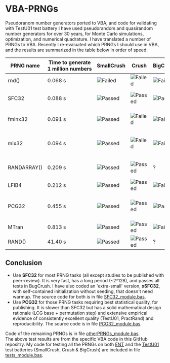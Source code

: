 # VBA-PRNGs
Pseudoranom number generators ported to VBA, and code for validating with TestU01 test battery
I have used pseudorandom and quasirandom number generators for over 30 years, for Monte Carlo simulations, optimization, and numerical quadrature.
I have translated a number of PRNGs to VBA. Recently I re-evaluated which PRNGs I should use in VBA, and the results are summarized in the table below in order of speed:

| PRNG name | Time to generate 1&nbsp;million&nbsp;numbers | SmallCrush | Crush | BigCrush | Period | Source |
| --------- | -------------------------------------------- | ---------- | ----- | -------- | ------ | -------| 
| rnd()     | 0.068 s                     | ![Failed](https://img.shields.io/badge/Fail-red) | ![Failed](https://img.shields.io/badge/Fail-red) | ![Failed](https://img.shields.io/badge/Fail-red) | 2<sup>24</sup> ?| native Excel VBA function |
| SFC32     | 0.088 s                     | ![Passed](https://img.shields.io/badge/Pass-green) | ![Passed](https://img.shields.io/badge/Pass-green) | ![Passed](https://img.shields.io/badge/Pass-green) | ~2<sup>127</sup> | Small Fast Counting (SFC) by Chris Doty-Humphrey |
| fminx32   | 0.091 s                     | ![Passed](https://img.shields.io/badge/Pass-green) | ![Failed](https://img.shields.io/badge/Fail-red) | ![Failed](https://img.shields.io/badge/Fail-red) | 2<sup>32</sup> | Canonical SplitMix32 with Murmur3 fmix32 xmxmx-mixer/finisher |
| mix32     | 0.094 s                     | ![Passed](https://img.shields.io/badge/Pass-green) | ![Failed](https://img.shields.io/badge/Fail-red) | ![Failed](https://img.shields.io/badge/Fail-red) | 2<sup>32</sup> | SplitMix32 with xmxmx-mixer optimized by Hash-Prospector |
| RANDARRAY() | 0.209 s                 | ![Passed](https://img.shields.io/badge/Pass-green) | ![Passed](https://img.shields.io/badge/Pass-green) | ? | ? | Faster array-version of Excel worksheet function RAND() | 
| LFIB4     | 0.212 s                     | ![Passed](https://img.shields.io/badge/Pass-green) | ![Passed](https://img.shields.io/badge/Pass-green) | ![Failed](https://img.shields.io/badge/Fail-red) | ~2<sup>287</sup> | 4-lagged Fibonacci generator (Marsaglia) |
| PCG32     | 0.455 s                     | ![Passed](https://img.shields.io/badge/Pass-green) | ![Passed](https://img.shields.io/badge/Pass-green) | ![Passed](https://img.shields.io/badge/Pass-green) | 2<sup>64</sup> | PCG32 (XSH-RR),  Permuted Congruential Generator | 
| MTran     | 0.813 s                     | ![Passed](https://img.shields.io/badge/Pass-green) | ![Passed](https://img.shields.io/badge/Pass-green) | ![Failed](https://img.shields.io/badge/Fail-red) | 2<sup>19937</sup>-1 | Mersenne Twister, a.k.a. MT19937 |
| RAND()    | 41.40 s                    | ![Passed](https://img.shields.io/badge/Pass-green) | ![Passed](https://img.shields.io/badge/Pass-green) | ? | ? | =Evaluate("=RAND()") in VBA |

## Conclusion

* Use **SFC32** for most PRNG tasks (all except studies to be published with peer-review). It is very fast, has a long period (~2^128), and passes all tests in BugCrush. I have also coded an 'extra-small' version, **xSFC32**, with self-contained initialization without seeding, that doesn't need warmup. The source code for both is in file [SFC32_module.bas](https://github.com/SchildCode/VBA-PRNGs/blob/main/SFC32_module.bas).
* Use **PCG32** for those PRNG tasks requiring best statistical quality, for publishing. It is slower than SFC32 but has a solid mathematical design rationale (LCG base + permutation step) and extensive empirical evidence of consistently excellent quality (TestU01, PractRand) and reproducibility. The source code is in file [PCG32_module.bas](https://github.com/SchildCode/VBA-PRNGs/blob/main/PCG32_module.bas).

Code of the remaining PRNGs is in file [otherPRNGs_module.bas](https://github.com/SchildCode/VBA-PRNGs/blob/main/otherPRNGs_module.bas).<br>
The above test results are from the specific VBA code in this GitHub repositry.  My code for testing all the PRNGs on both [ENT](https://cacert.at/random/) and the [TestU01](https://en.wikipedia.org/wiki/TestU01) test batteries (SmallCrush, Crush & BigCrush) are included in file [tests_module.bas](https://github.com/SchildCode/VBA-PRNGs/blob/main/tests_module.bas).


  
